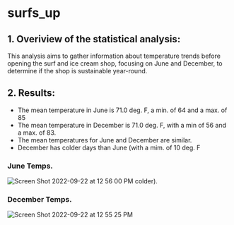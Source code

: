 # surfs_up

## 1. Overiview of the statistical analysis:

This analysis aims to gather information about temperature trends before opening the surf and ice cream shop, focusing on June and December, to determine if the shop is sustainable year-round. 

## 2. Results: 

- The mean temperature in June is 71.0 deg. F, a min. of 64 and a max. of 85
- The mean temperature in December is 71.0 deg. F, with a min of 56 and a max. of 83. 
- The mean temperatures for June and December are similar.
- December has colder days than June (with a mim. of 10 deg. F

### June Temps.
![Screen Shot 2022-09-22 at 12 56 00 PM](https://user-images.githubusercontent.com/108419097/191807128-18098470-3f01-4205-a734-9814341a2b09.png)
 colder).  

### December Temps.
![Screen Shot 2022-09-22 at 12 55 25 PM](https://user-images.githubusercontent.com/108419097/191807012-04fb7a6f-ecd9-408e-bb46-af895b94e3e3.png)


